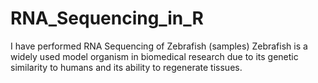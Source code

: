 # RNA_Sequencing_in_R
I have performed RNA Sequencing of Zebrafish (samples)
Zebrafish is a widely used model organism in biomedical research due to 
its genetic similarity to humans and its ability to regenerate tissues. 

